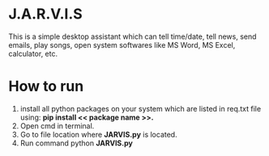 # J.A.R.V.I.S

This is a simple desktop assistant which can tell time/date, tell news, send emails, play songs, open system softwares like MS Word, MS Excel, calculator, etc.

# How to run

1) install all python packages on your system which are listed in req.txt file using:
**pip install << package name >>.**
2) Open cmd in terminal.
3) Go to file location where **JARVIS.py** is located.
4) Run command python **JARVIS.py**
